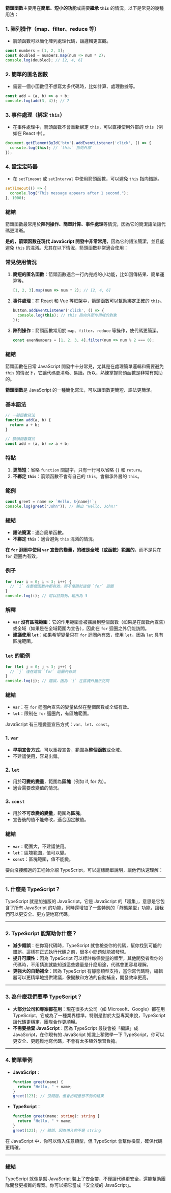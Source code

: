 **箭頭函數**主要用在**簡單、短小的功能**或需要**繼承 `this`** 的情況。以下是常見的幾種用法：

### 1. **陣列操作（map、filter、reduce 等）**
   - 箭頭函數可以簡化陣列處理代碼，讓邏輯更直觀。
   ```javascript
   const numbers = [1, 2, 3];
   const doubled = numbers.map(num => num * 2);
   console.log(doubled); // [2, 4, 6]
   ```

### 2. **簡單的匿名函數**
   - 需要一個小函數但不想寫太多代碼時，比如計算、處理數據等。
   ```javascript
   const add = (a, b) => a + b;
   console.log(add(3, 4)); // 7
   ```

### 3. **事件處理（綁定 `this`）**
   - 在事件處理中，箭頭函數不會重新綁定 `this`，可以直接使用外部的 `this`（例如在 React 中）。
   ```javascript
   document.getElementById('btn').addEventListener('click', () => {
     console.log(this); // `this` 指向外部
   });
   ```

### 4. **設定定時器**
   - 在 `setTimeout` 或 `setInterval` 中使用箭頭函數，可以避免 `this` 指向錯誤。
   ```javascript
   setTimeout(() => {
     console.log("This message appears after 1 second.");
   }, 1000);
   ```

### 總結

箭頭函數最常用於**陣列操作、簡單計算、事件處理**等情況，因為它的簡潔語法讓代碼更清晰。

**是的，箭頭函數在現代 JavaScript 開發中非常常用**，因為它的語法簡潔，並且能避免 `this` 的混淆。尤其在以下情況，箭頭函數非常適合使用：

### 常見使用情況

1. **簡短的匿名函數**：箭頭函數適合一行內完成的小功能，比如回傳結果、簡單運算等。
   ```javascript
   [1, 2, 3].map(num => num * 2); // [2, 4, 6]
   ```

2. **事件處理**：在 React 和 Vue 等框架中，箭頭函數可以幫助綁定正確的 `this`。
   ```javascript
   button.addEventListener('click', () => {
     console.log(this); // this 指向外部作用域的對象
   });
   ```

3. **陣列操作**：箭頭函數常用於 `map`、`filter`、`reduce` 等操作，使代碼更簡潔。
   ```javascript
   const evenNumbers = [1, 2, 3, 4].filter(num => num % 2 === 0);
   ```

### 總結

箭頭函數在日常 JavaScript 開發中十分常見，尤其是在處理簡單邏輯和需要避免 `this` 的情況下，它讓代碼更清晰、易讀。所以，熟練掌握箭頭函數是非常有幫助的。

**箭頭函數**是 JavaScript 的一種簡化寫法，可以讓函數更簡短、語法更簡潔。

### 基本語法

```javascript
// 一般函數寫法
function add(a, b) {
  return a + b;
}

// 箭頭函數寫法
const add = (a, b) => a + b;
```

### 特點

1. **更簡短**：省略 `function` 關鍵字，只有一行可以省略 `{}` 和 `return`。
2. **不綁定 `this`**：箭頭函數不會有自己的 `this`，會繼承外層的 `this`。

### 範例

```javascript
const greet = name => `Hello, ${name}!`;
console.log(greet("John")); // 輸出 "Hello, John!"
```

### 總結

- **語法簡潔**：適合簡單函數。
- **不綁定 `this`**：適合避免 `this` 混淆的情況。

**在 `for` 迴圈中使用 `var` 宣告的變量，的確是全域（或函數）範圍的**，而不是只在 `for` 迴圈內有效。

### 例子

```javascript
for (var i = 0; i < 3; i++) {
  // `i` 在整個函數內都有效，而不僅限於這個 `for` 迴圈
}
console.log(i); // 可以訪問到，輸出為 3
```

### 解釋

- **`var` 沒有區塊範圍**：它的作用範圍會被擴展到整個函數（如果是在函數內宣告）或全域（如果是在全域範圍內宣告），因此在 `for` 迴圈之外仍能訪問。
- **建議使用 `let`**：如果希望變量只在 `for` 迴圈內有效，使用 `let`，因為 `let` 具有區塊範圍。

### `let` 的範例

```javascript
for (let j = 0; j < 3; j++) {
  // `j` 僅在這個 `for` 迴圈內有效
}
console.log(j); // 錯誤，因為 `j` 在區塊外無法訪問
```

### 總結

- **`var`**：在 `for` 迴圈內宣告的變量依然在整個函數或全域有效。
- **`let`**：限制在 `for` 迴圈內，有區塊範圍。

JavaScript 有三種變量宣告方式：`var`、`let`、`const`。

### 1. `var`
   - **早期宣告方式**，可以重複宣告，範圍為**整個函數**或全域。
   - 不建議使用，容易出錯。

### 2. `let`
   - 用於**可變的變量**，範圍為**區塊**（例如 if, for 內）。
   - 適合需要改變值的情況。

### 3. `const`
   - 用於**不可改變的變量**，範圍為**區塊**。
   - 宣告後的值不能修改，適合固定數值。 

### 總結

- **`var`**：範圍大，不建議使用。
- **`let`**：區塊範圍，值可以變。
- **`const`**：區塊範圍，值不能變。

要向沒接觸過的工程師介紹 TypeScript，可以這樣簡單說明，讓他們快速理解：

---

### 1. **什麼是 TypeScript？**
   TypeScript 就是加強版的 JavaScript，它是 JavaScript 的「超集」，意思是它包含了所有 JavaScript 的功能，同時還增加了一些特別的「靜態類型」功能，讓我們可以更安全、更方便地寫代碼。

---

### 2. **TypeScript 能幫助你什麼？**
   - **減少錯誤**：在你寫代碼時，TypeScript 就會檢查你的代碼，幫你找到可能的錯誤。這樣在正式執行代碼之前，很多小問題就能被發現。
   - **提升可讀性**：因為 TypeScript 可以標註每個變量的類型，其他開發者看你的代碼時，不用猜測就能知道這些變量是什麼用途，代碼會更容易理解。
   - **更強大的自動補全**：因為 TypeScript 有靜態類型支持，當你寫代碼時，編輯器可以更精準地提供建議，像變數和方法的自動補全，開發效率更高。

---

### 3. **為什麼我們要學 TypeScript？**
   - **大部分公司和專案都在用**：現在很多大公司（如 Microsoft、Google）都在用 TypeScript，它成為了一種業界標準，特別是對於大型專案來說，TypeScript 讓代碼更穩定，團隊合作更順暢。
   - **不需要捨棄 JavaScript**：因為 TypeScript 最後會被「編譯」成 JavaScript，在你現有的 JavaScript 知識上稍微學一下 TypeScript，你可以更安全、更輕鬆地寫代碼，不會有太多額外學習負擔。

---

### 4. **簡單舉例**

   - **JavaScript**：
     ```javascript
     function greet(name) {
       return "Hello, " + name;
     }
     greet(123); // 沒問題，但會出現意想不到的結果
     ```
   
   - **TypeScript**：
     ```typescript
     function greet(name: string): string {
       return "Hello, " + name;
     }
     greet(123); // 錯誤，因為傳入的不是 string
     ```
     
   在 JavaScript 中，你可以傳入任意類型，但 TypeScript 會幫你檢查，確保代碼更精確。

---

### 總結

TypeScript 就像是幫 JavaScript 裝上了安全帶，不僅讓代碼更安全，還能幫助團隊開發更複雜的專案。你可以把它當成「安全版的 JavaScript」。